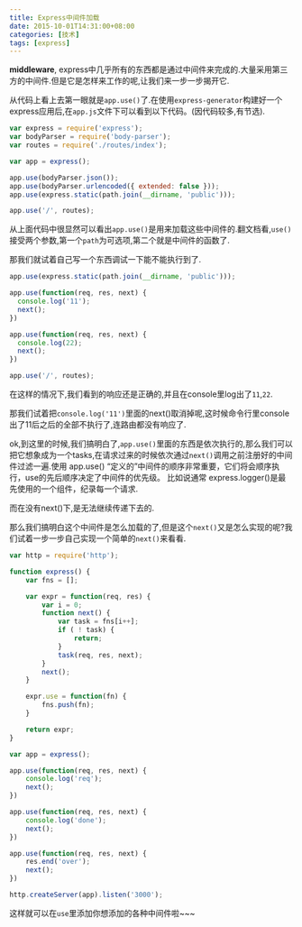 ```yaml
---
title: Express中间件加载
date: 2015-10-01T14:31:00+08:00
categories: [技术]
tags: [express]
---
```


**middleware**, express中几乎所有的东西都是通过中间件来完成的.大量采用第三方的中间件.但是它是怎样来工作的呢,让我们来一步一步揭开它.

<!--more-->

从代码上看上去第一眼就是`app.use()`了.在使用`express-generator`构建好一个express应用后,在`app.js`文件下可以看到以下代码。(因代码较多,有节选).

```javascript
var express = require('express');
var bodyParser = require('body-parser');
var routes = require('./routes/index');

var app = express();

app.use(bodyParser.json());
app.use(bodyParser.urlencoded({ extended: false }));
app.use(express.static(path.join(__dirname, 'public')));

app.use('/', routes);
```

从上面代码中很显然可以看出`app.use()`是用来加载这些中间件的.翻文档看,`use()`接受两个参数,第一个`path`为可选项,第二个就是中间件的函数了.

那我们就试着自己写一个东西调试一下能不能执行到了.

```javascript
app.use(express.static(path.join(__dirname, 'public')));

app.use(function(req, res, next) {
  console.log('11');
  next();
})

app.use(function(req, res, next) {
  console.log(22);
  next();
})

app.use('/', routes);
```

在这样的情况下,我们看到的响应还是正确的,并且在console里log出了`11`,`22`.

那我们试着把`console.log('11')`里面的next()取消掉呢,这时候命令行里console出了11后之后的全部不执行了,连路由都没有响应了.

ok,到这里的时候,我们搞明白了,`app.use()`里面的东西是依次执行的,那么我们可以把它想象成为一个tasks,在请求过来的时候依次通过`next()`调用之前注册好的中间件过滤一遍.使用 app.use() “定义的”中间件的顺序非常重要，它们将会顺序执行，use的先后顺序决定了中间件的优先级。 比如说通常 express.logger()是最先使用的一个组件，纪录每一个请求.

而在没有next()下,是无法继续传递下去的.

那么我们搞明白这个中间件是怎么加载的了,但是这个`next()`又是怎么实现的呢?我们试着一步一步自己实现一个简单的`next()`来看看.

```javascript
var http = require('http');

function express() {
	var fns = [];

	var expr = function(req, res) {
		var i = 0;
		function next() {
			var task = fns[i++];
			if ( ! task) {
				return;
			}
			task(req, res, next);
		}
		next();
	}

	expr.use = function(fn) {
		fns.push(fn);
	}

	return expr;
}

var app = express();

app.use(function(req, res, next) {
	console.log('req');
	next();
})

app.use(function(req, res, next) {
	console.log('done');
	next();
})

app.use(function(req, res, next) {
	res.end('over');
	next();
})

http.createServer(app).listen('3000');
```

这样就可以在`use`里添加你想添加的各种中间件啦~~~
